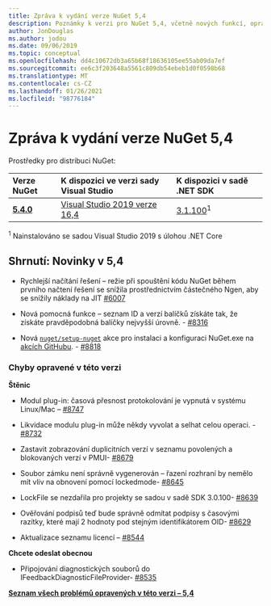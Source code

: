 ```yaml
---
title: Zpráva k vydání verze NuGet 5,4
description: Poznámky k verzi pro NuGet 5,4, včetně nových funkcí, oprav chyb a chcete odeslat obecnou.
author: JonDouglas
ms.author: jodou
ms.date: 09/06/2019
ms.topic: conceptual
ms.openlocfilehash: dd4c10672db3a65b68f18636105ee55ab09da7ef
ms.sourcegitcommit: ee6c3f203648a5561c809db54ebeb1d0f0598b68
ms.translationtype: MT
ms.contentlocale: cs-CZ
ms.lasthandoff: 01/26/2021
ms.locfileid: "98776184"
---
```

# <a name="nuget-54-release-notes"></a>Zpráva k vydání verze NuGet 5,4

Prostředky pro distribuci NuGet:

| Verze NuGet | K dispozici ve verzi sady Visual Studio| K dispozici v sadě .NET SDK|
|:---|:---|:---|
| [**5.4.0**](https://nuget.org/downloads) | [Visual Studio 2019 verze 16,4](https://visualstudio.microsoft.com/downloads/) | [3.1.100](https://dotnet.microsoft.com/download/dotnet-core/3.1)<sup>1</sup> |

<sup>1</sup> Nainstalováno se sadou Visual Studio 2019 s úlohou .NET Core

## <a name="summary-whats-new-in-54"></a>Shrnutí: Novinky v 5,4

* Rychlejší načítání řešení – režie při spouštění kódu NuGet během prvního načtení řešení se snížila prostřednictvím částečného Ngen, aby se snížily náklady na JIT [#6007](https://github.com/NuGet/Home/issues/6007)

* Nová pomocná funkce – seznam ID a verzí balíčků získáte tak, že získáte pravděpodobná balíčky nejvyšší úrovně. - [#8316](https://github.com/NuGet/Home/issues/8316)

* Nová [`nuget/setup-nuget`](https://github.com/marketplace/actions/setup-nuget-exe-for-use-with-actions) akce pro instalaci a konfiguraci NuGet.exe na [akcích GitHubu](https://github.com/features/actions). - [#8818](https://github.com/NuGet/Home/issues/8818)

### <a name="issues-fixed-in-this-release"></a>Chyby opravené v této verzi

**Štěnic**

* Modul plug-in: časová přesnost protokolování je vypnutá v systému Linux/Mac – [#8747](https://github.com/NuGet/Home/issues/8747)

* Likvidace modulu plug-in může někdy vyvolat a selhat celou operaci. - [#8732](https://github.com/NuGet/Home/issues/8732)

* Zastavit zobrazování duplicitních verzí v seznamu povolených a blokovaných verzí v PMUI- [#8679](https://github.com/NuGet/Home/issues/8679)

* Soubor zámku není správně vygenerován – řazení rozhraní by nemělo mít vliv na obnovení pomocí lockedmode- [#8645](https://github.com/NuGet/Home/issues/8645)

* LockFile se nezdařila pro projekty se <RuntimeIdentifiers> sadou v sadě SDK 3.0.100- [#8639](https://github.com/NuGet/Home/issues/8639)

* Ověřování podpisů teď bude správně odmítat podpisy s časovými razítky, které mají 2 hodnoty pod stejným identifikátorem OID- [#8629](https://github.com/NuGet/Home/issues/8629)

* Aktualizace seznamu licencí – [#8544](https://github.com/NuGet/Home/issues/8544)

**Chcete odeslat obecnou**

* Připojování diagnostických souborů do IFeedbackDiagnosticFileProvider- [#8535](https://github.com/NuGet/Home/issues/8535)

**[Seznam všech problémů opravených v této verzi – 5,4](https://github.com/nuget/home/issues?q=is%3Aissue+is%3Aclosed+milestone%3A%225.4")**
